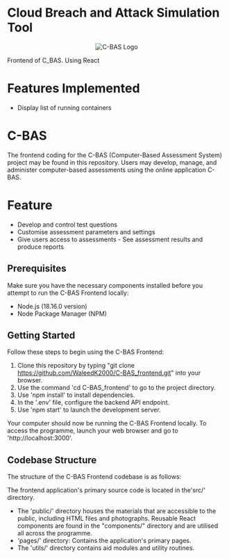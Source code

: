 # Cloud Breach and Attack Simulation Tool

<p align="center">
  <img src="https://user-images.githubusercontent.com/74948618/211155738-7367afd9-ff26-4c06-8db3-4a8680b5a6b1.jpeg" alt="C-BAS Logo"/>
</p>

Frontend of C_BAS. 
Using React

# Features Implemented
 - Display list of running containers

# C-BAS


The frontend coding for the C-BAS (Computer-Based Assessment System) project may be found in this repository. Users may develop, manage, and administer computer-based assessments using the online application C-BAS.

# Feature

- Develop and control test questions
- Customise assessment parameters and settings
- Give users access to assessments - See assessment results and produce reports

## Prerequisites

Make sure you have the necessary components installed before you attempt to run the C-BAS Frontend locally:

- Node.js (18.16.0 version)
- Node Package Manager (NPM)

## Getting Started

Follow these steps to begin using the C-BAS Frontend:

1. Clone this repository by typing "git clone https://github.com/WaleedK2000/C-BAS_frontend.git" into your browser.
2. Use the command 'cd C-BAS_frontend' to go to the project directory.
3. Use 'npm install' to install dependencies.
4. In the '.env' file, configure the backend API endpoint.
5. Use 'npm start' to launch the development server.

Your computer should now be running the C-BAS Frontend locally. To access the programme, launch your web browser and go to 'http://localhost:3000'.

## Codebase Structure

The structure of the C-BAS Frontend codebase is as follows:

The frontend application's primary source code is located in the'src/' directory.
- The 'public/' directory houses the materials that are accessible to the public, including HTML files and photographs.
Reusable React components are found in the "components/" directory and are utilised all across the programme.
- 'pages/' directory: Contains the application's primary pages.
- The 'utils/' directory contains aid modules and utility routines.

